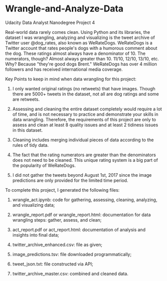 # Wrangle-and-Analyze-Data
Udacity Data Analyst Nanodegree Project 4

Real-world data rarely comes clean. Using Python and its libraries, the dataset I was wrangling, analyzing and visualizing is the tweet archive of Twitter user @dog_rates, also known as WeRateDogs. WeRateDogs is a Twitter account that rates people's dogs with a humorous comment about the dog. These ratings almost always have a denominator of 10. The numerators, though? Almost always greater than 10. 11/10, 12/10, 13/10, etc. Why? Because "they're good dogs Brent." WeRateDogs has over 4 million followers and has received international media coverage.

Key Points to keep in mind when data wrangling for this project:

1. I only wanted original ratings (no retweets) that have images. Though there are 5000+ tweets in the dataset, not all are dog ratings and some are retweets.

2. Assessing and cleaning the entire dataset completely would require a lot of time, and is not necessary to practice and demonstrate your skills in data wrangling. Therefore, the requirements of this project are only to assess and clean at least 8 quality issues and at least 2 tidiness issues in this dataset.

3. Cleaning includes merging individual pieces of data according to the rules of tidy data.

4. The fact that the rating numerators are greater than the denominators does not need to be cleaned. This unique rating system is a big part of the popularity of WeRateDogs.

5. I did not gather the tweets beyond August 1st, 2017 since the image predictions are only provided for the limited time period.

To complete this project, I generated the following files:

1. wrangle_act.ipynb: code for gathering, assessing, cleaning, analyzing, and visualizing data;

2. wrangle_report.pdf or wrangle_report.html: documentation for data wrangling steps: gather, assess, and clean;

3. act_report.pdf or act_report.html: documentation of analysis and insights into final data;

4. twitter_archive_enhanced.csv: file as given;

5. image_predictions.tsv: file downloaded programmatically;

6. tweet_json.txt: file constructed via API;

7. twitter_archive_master.csv: combined and cleaned data.
